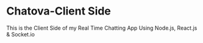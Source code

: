 # Chatova-Client Side
This is the Client Side of my Real Time Chatting App Using Node.js, React.js & Socket.io
